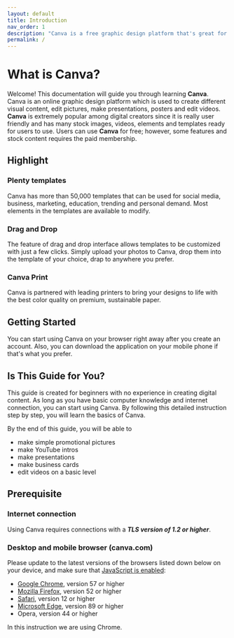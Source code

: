 ```yaml
---
layout: default
title: Introduction
nav_order: 1
description: "Canva is a free graphic design platform that's great for making invitations, business cards, Instagram posts, and more."
permalink: /
---
```


# What is Canva?

Welcome! This documentation will guide you through learning **Canva**. Canva is an online graphic design platform which is used to create different visual content, edit pictures, make presentations, posters and edit videos. **Canva** is extremely popular among digital creators since it is really user friendly and has many stock images, videos, elements and templates ready for users to use. Users can use **Canva** for free; however, some features and stock content requires the paid membership.

## Highlight

### Plenty templates
Canva has more than 50,000 templates that can be used for social media, business, marketing, education, trending and personal demand. Most elements in the templates are available to modify.


### Drag and Drop
The feature of drag and drop interface allows templates to be customized with just a few clicks. Simply upload your photos to Canva, drop them into the template of your choice, drap to anywhere you prefer. 

### Canva Print
Canva is partnered with leading printers to bring your designs to life with the best color quality on premium, sustainable paper.

## Getting Started

You can start using Canva on your browser right away after you create an account. Also, you can download the application on your mobile phone if that's what you prefer.

## Is This Guide for You?

This guide is created for beginners with no experience in creating digital content. As long as you have basic computer knowledge and internet connection, you can start using Canva. By following this detailed instruction step by step, you will learn the basics of Canva.  

By the end of this guide, you will be able to
 - make simple promotional pictures
 - make YouTube intros
 - make presentations
 - make business cards
 - edit videos on a basic level

## Prerequisite

### Internet connection

Using Canva requires connections with a  _**TLS version of 1.2 or higher**_.

### Desktop and mobile browser (canva.com)
Please update to the latest versions of the browsers listed down below on your device, and make sure that  [JavaScript is enabled](https://www.canva.com/help/article/gray-screen/):

-   [Google Chrome](https://support.google.com/chrome/answer/95414?hl=en), version 57 or higher
-   [Mozilla Firefox](https://support.mozilla.org/en-US/kb/update-firefox-latest-release), version 52 or higher
-   [Safari](https://support.apple.com/en-us/HT204416), version 12 or higher
-   [Microsoft Edge](https://support.microsoft.com/en-us/help/4533311/microsoft-edge-troubleshooting-tips-for-installing-and-updating), version 89 or higher
-   Opera, version 44 or higher

In this instruction we are using Chrome.


